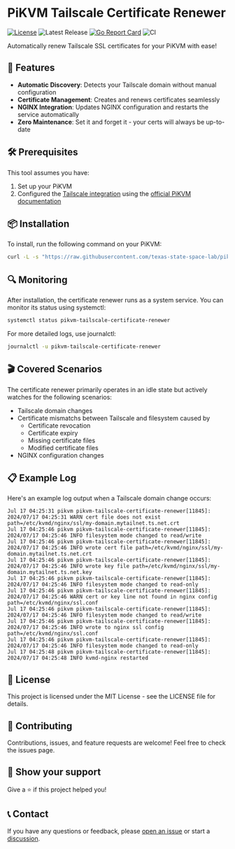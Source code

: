 # PiKVM Tailscale Certificate Renewer

[![License](https://img.shields.io/badge/license-MIT-blue.svg)](LICENSE)
![Latest Release](https://img.shields.io/github/v/release/texas-state-space-lab/pikvm-tailscale-certificate-renewer)
[![Go Report Card](https://goreportcard.com/badge/github.com/texas-state-space-lab/pikvm-tailscale-certificate-renewer)](https://goreportcard.com/report/github.com/texas-state-space-lab/pikvm-tailscale-certificate-renewer)
![CI](https://github.com/texas-state-space-lab/pikvm-tailscale-certificate-renewer/actions/workflows/ci.yaml/badge.svg)

Automatically renew Tailscale SSL certificates for your PiKVM with ease!

## 🚀 Features

- **Automatic Discovery**: Detects your Tailscale domain without manual configuration
- **Certificate Management**: Creates and renews certificates seamlessly
- **NGINX Integration**: Updates NGINX configuration and restarts the service automatically
- **Zero Maintenance**: Set it and forget it - your certs will always be up-to-date

## 🛠 Prerequisites

This tool assumes you have:
1. Set up your PiKVM
2. Configured the [Tailscale integration](https://docs.pikvm.org/tailscale/) using the [official PiKVM documentation](https://docs.pikvm.org/)

## 📦 Installation

To install, run the following command on your PiKVM:

```bash
curl -L -s "https://raw.githubusercontent.com/texas-state-space-lab/pikvm-tailscale-certificate-renewer/main/install.sh" | bash
```

## 🔍 Monitoring 

After installation, the certificate renewer runs as a system service. You can monitor its status using systemctl:

```bash
systemctl status pikvm-tailscale-certificate-renewer
```

For more detailed logs, use journalctl:

```bash
journalctl -u pikvm-tailscale-certificate-renewer
```

## 🎬 Covered Scenarios

The certificate renewer primarily operates in an idle state but actively watches for the following scenarios:
- Tailscale domain changes
- Certificate mismatchs between Tailscale and filesystem caused by
    - Certificate revocation
    - Certificate expiry
    - Missing certificate files
    - Modified certificate files
- NGINX configuration changes

## 📋 Example Log
Here's an example log output when a Tailscale domain change occurs:

```
Jul 17 04:25:31 pikvm pikvm-tailscale-certificate-renewer[11845]: 2024/07/17 04:25:31 WARN cert file does not exist path=/etc/kvmd/nginx/ssl/my-domain.mytailnet.ts.net.crt
Jul 17 04:25:46 pikvm pikvm-tailscale-certificate-renewer[11845]: 2024/07/17 04:25:46 INFO filesystem mode changed to read/write
Jul 17 04:25:46 pikvm pikvm-tailscale-certificate-renewer[11845]: 2024/07/17 04:25:46 INFO wrote cert file path=/etc/kvmd/nginx/ssl/my-domain.mytailnet.ts.net.crt
Jul 17 04:25:46 pikvm pikvm-tailscale-certificate-renewer[11845]: 2024/07/17 04:25:46 INFO wrote key file path=/etc/kvmd/nginx/ssl/my-domain.mytailnet.ts.net.key
Jul 17 04:25:46 pikvm pikvm-tailscale-certificate-renewer[11845]: 2024/07/17 04:25:46 INFO filesystem mode changed to read-only
Jul 17 04:25:46 pikvm pikvm-tailscale-certificate-renewer[11845]: 2024/07/17 04:25:46 WARN cert or key line not found in nginx config path=/etc/kvmd/nginx/ssl.conf
Jul 17 04:25:46 pikvm pikvm-tailscale-certificate-renewer[11845]: 2024/07/17 04:25:46 INFO filesystem mode changed to read/write
Jul 17 04:25:46 pikvm pikvm-tailscale-certificate-renewer[11845]: 2024/07/17 04:25:46 INFO wrote to nginx ssl config path=/etc/kvmd/nginx/ssl.conf
Jul 17 04:25:46 pikvm pikvm-tailscale-certificate-renewer[11845]: 2024/07/17 04:25:46 INFO filesystem mode changed to read-only
Jul 17 04:25:48 pikvm pikvm-tailscale-certificate-renewer[11845]: 2024/07/17 04:25:48 INFO kvmd-nginx restarted
```

## 📝 License
This project is licensed under the MIT License - see the LICENSE file for details.

## 🤝 Contributing
Contributions, issues, and feature requests are welcome! Feel free to check the issues page.

## 🌟 Show your support
Give a ⭐️ if this project helped you!

## 📞 Contact
If you have any questions or feedback, please [open an issue](https://github.com/texas-state-space-lab/pikvm-tailscale-certificate-renewer/issues) or start a [discussion](https://github.com/texas-state-space-lab/pikvm-tailscale-certificate-renewer/discussions).
